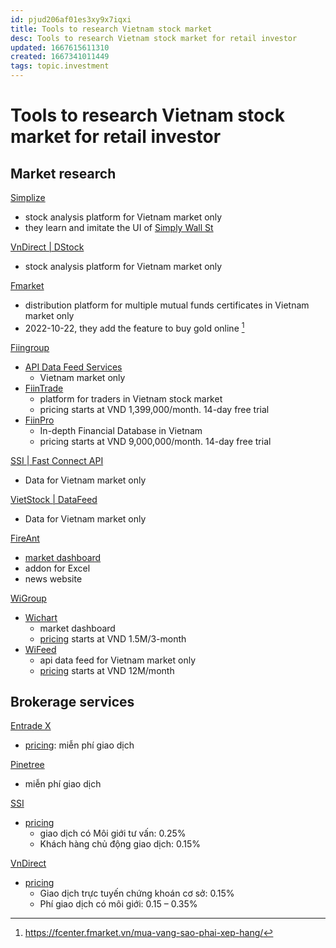 ```yaml
---
id: pjud206af01es3xy9x7iqxi
title: Tools to research Vietnam stock market
desc: Tools to research Vietnam stock market for retail investor
updated: 1667615611310
created: 1667341011449
tags: topic.investment
---
```

# Tools to research Vietnam stock market for retail investor

## Market research

[Simplize](https://simplize.vn/)
- stock analysis platform for Vietnam market only
- they learn and imitate the UI of [Simply Wall St](https://simplywall.st/)

[VnDirect | DStock](https://dstock.vndirect.com.vn/)
- stock analysis platform for Vietnam market only

[Fmarket](https://fmarket.vn/home)
- distribution platform for multiple mutual funds certificates in Vietnam market only
- 2022-10-22, they add the feature to buy gold online [^1]

[^1]:https://fcenter.fmarket.vn/mua-vang-sao-phai-xep-hang/

[Fiingroup](https://fiingroup.vn/)
- [API Data Feed Services](https://fiingroup.vn/ApiDataFeed)
    - Vietnam market only
- [FiinTrade](https://fiingroup.vn/FiinTrade)
    - platform for traders in Vietnam stock market
    - pricing starts at VND 1,399,000/month. 14-day free trial
- [FiinPro](https://fiingroup.vn/FiinPro)
    - In-depth Financial Database in Vietnam
    - pricing starts at VND 9,000,000/month. 14-day free trial

[SSI | Fast Connect API](https://www.ssi.com.vn/khach-hang-ca-nhan/fast-connect-api)
- Data for Vietnam market only

[VietStock | DataFeed](https://dichvu.vietstock.vn/du-lieu-tai-chinh/datafeed---du-lieu-tai-chinh-tich-hop-chuyen-nghiep)
- Data for Vietnam market only

[FireAnt](https://fireant.vn/home)
- [market dashboard](https://fireant.vn/dashboard)
- addon for Excel
- news website

[WiGroup](https://www.wigroup.vn/)
- [Wichart](https://wichart.vn/)
    - market dashboard
    - [pricing](https://wichart.vn/plans) starts at VND 1.5M/3-month
- [WiFeed](https://www.wigroup.vn/wifeed)
    - api data feed for Vietnam market only
    - [pricing](https://wifeed.vn/packages) starts at VND 12M/month

## Brokerage services

[Entrade X](https://www.dnse.com.vn/entrade-x)
- [pricing](https://www.dnse.com.vn/bieu-phi): miễn phí giao dịch

[Pinetree](https://pinetree.vn/)
- miễn phí giao dịch

[SSI](https://www.ssi.com.vn/)
- [pricing](https://www.ssi.com.vn/khach-hang-ca-nhan/bieu-gia-dich-vu-ap-dung-cho-tkgd-chung-khoan-co-so-giao-dich-chung-khoan-qua-san)
    - giao dịch có Môi giới tư vấn: 0.25%
    - Khách hàng chủ động giao dịch: 0.15%	

[VnDirect](https://www.vndirect.com.vn/)
- [pricing](https://www.vndirect.com.vn/bieu-phi-tai-khoan-da/)
    - Giao dịch trực tuyến chứng khoán cơ sở: 0.15%
    - Phí giao dịch có môi giới: 0.15 – 0.35%
